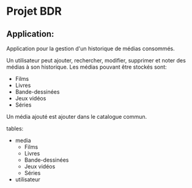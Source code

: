 # Projet BDR

## Application:
Application pour la gestion d'un historique de médias consommés.

Un utilisateur peut ajouter, rechercher, modifier, supprimer et noter des médias à son historique.
Les médias pouvant être stockés sont: 
- Films
- Livres
- Bande-dessinées
- Jeux vidéos
- Séries

Un média ajouté est ajouter dans le catalogue commun.

tables:
- media
  - Films 
  - Livres 
  - Bande-dessinées 
  - Jeux vidéos 
  - Séries
- utilisateur
